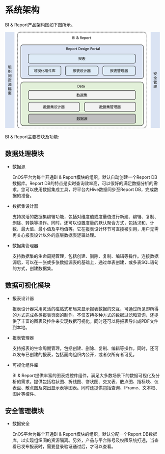 # 系统架构

BI & Report产品架构图如下图所示。

![infrastructure](media/infrastructure.png)

BI & Report主要模块及功能:

## 数据处理模块<processing>

- 数据源

  EnOS平台为每个开通BI & Report模块的组织，默认自动创建一个Report DB数据库。Report DB的特点是实时查询效率高，可以很好的满足数据分析的需求。您可以使用数据集成工具，将平台内Hive数据同步至Report DB，完成数据的准备。

- 数据集设计器

  支持灵活的数据集编辑功能，包括对维度值或度量值进行新建、编辑、复制、删除、转换等操作。同时，还可以设置度量的默认聚合方式，包括求和、计数、最大值、最小值及平均值等。它在报表设计环节可直接被引用，用户无需再关心报表设计以外的底层数据表逻辑处理。

- 数据集管理器

  支持数据集的生命周期管理，包括创建、删除、复制、编辑等操作。连接数据源后，可以在一张或多张数据源表的基础上，通过单表创建，或多表SQL语句的方式，创建数据集。

## 数据可视化模块<visualization>

- 报表设计器

  报表设计器采用灵活的磁贴式布局来显示报表数据的交互，可通过所见即所得的方式完成各类报表页面的制作。不仅支持多种方式的数据过滤和查询，还提供了丰富的图表及控件来实现数据可视化。同时还可以将报表导出成PDF文件到本地。

- 报表管理器

  支持报表的生命周期管理，包括创建、删除、复制、编辑等操作。同时，还可以发布已创建的报表，包括面向组织内公开，或者仅所有者可见。

- 可视化组件库

  BI & Report提供丰富的图表或控件组件，满足大多数场景下的数据可视化及分析的需求。提供包括柱状图、折线图、饼状图、交叉表、散点图、指标块、仪表盘、散点图及突出显示表等图表。同时还提供包括查询、IFrame、文本框、图片等控件。

## 安全管理模块<securitymanagement>

- 数据安全

  EnOS平台为每个开通BI & Report模块的组织，默认分配一个Report DB数据库，以实现组织间的资源隔离。另外，产品与平台账号及权限系统打通，当查看已发布报表时，需要登录验证通过后，才可以查看。

